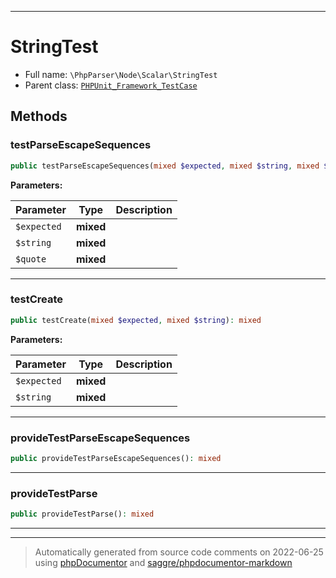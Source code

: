 ***

# StringTest





* Full name: `\PhpParser\Node\Scalar\StringTest`
* Parent class: [`PHPUnit_Framework_TestCase`](../../../PHPUnit_Framework_TestCase.md)




## Methods


### testParseEscapeSequences



```php
public testParseEscapeSequences(mixed $expected, mixed $string, mixed $quote): mixed
```








**Parameters:**

| Parameter | Type | Description |
|-----------|------|-------------|
| `$expected` | **mixed** |  |
| `$string` | **mixed** |  |
| `$quote` | **mixed** |  |




***

### testCreate



```php
public testCreate(mixed $expected, mixed $string): mixed
```








**Parameters:**

| Parameter | Type | Description |
|-----------|------|-------------|
| `$expected` | **mixed** |  |
| `$string` | **mixed** |  |




***

### provideTestParseEscapeSequences



```php
public provideTestParseEscapeSequences(): mixed
```











***

### provideTestParse



```php
public provideTestParse(): mixed
```











***


***
> Automatically generated from source code comments on 2022-06-25 using [phpDocumentor](http://www.phpdoc.org/) and [saggre/phpdocumentor-markdown](https://github.com/Saggre/phpDocumentor-markdown)
